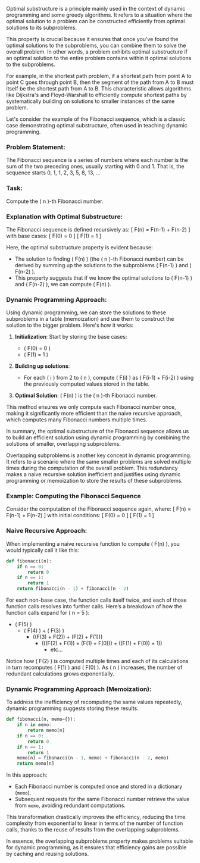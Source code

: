 Optimal substructure is a principle mainly used in the context of dynamic programming and some greedy algorithms. It refers to a situation where the optimal solution to a problem can be constructed efficiently from optimal solutions to its subproblems.

This property is crucial because it ensures that once you've found the optimal solutions to the subproblems, you can combine them to solve the overall problem. In other words, a problem exhibits optimal substructure if an optimal solution to the entire problem contains within it optimal solutions to the subproblems.

For example, in the shortest path problem, if a shortest path from point A to point C goes through point B, then the segment of the path from A to B must itself be the shortest path from A to B. This characteristic allows algorithms like Dijkstra's and Floyd-Warshall to efficiently compute shortest paths by systematically building on solutions to smaller instances of the same problem.

Let's consider the example of the Fibonacci sequence, which is a classic case demonstrating optimal substructure, often used in teaching dynamic programming.

### Problem Statement:
The Fibonacci sequence is a series of numbers where each number is the sum of the two preceding ones, usually starting with 0 and 1. That is, the sequence starts 0, 1, 1, 2, 3, 5, 8, 13, ...

### Task:
Compute the \( n \)-th Fibonacci number.

### Explanation with Optimal Substructure:
The Fibonacci sequence is defined recursively as:
\[ F(n) = F(n-1) + F(n-2) \]
with base cases:
\[ F(0) = 0 \]
\[ F(1) = 1 \]

Here, the optimal substructure property is evident because:
- The solution to finding \( F(n) \) (the \( n \)-th Fibonacci number) can be derived by summing up the solutions to the subproblems \( F(n-1) \) and \( F(n-2) \).
- This property suggests that if we know the optimal solutions to \( F(n-1) \) and \( F(n-2) \), we can compute \( F(n) \).

### Dynamic Programming Approach:
Using dynamic programming, we can store the solutions to these subproblems in a table (memoization) and use them to construct the solution to the bigger problem. Here's how it works:

1. **Initialization**: Start by storing the base cases:
   - \( F(0) = 0 \)
   - \( F(1) = 1 \)

2. **Building up solutions**:
   - For each \( i \) from 2 to \( n \), compute \( F(i) \) as \( F(i-1) + F(i-2) \) using the previously computed values stored in the table.

3. **Optimal Solution**: \( F(n) \) is the \( n \)-th Fibonacci number.

This method ensures we only compute each Fibonacci number once, making it significantly more efficient than the naive recursive approach, which computes many Fibonacci numbers multiple times.

In summary, the optimal substructure of the Fibonacci sequence allows us to build an efficient solution using dynamic programming by combining the solutions of smaller, overlapping subproblems.

Overlapping subproblems is another key concept in dynamic programming. It refers to a scenario where the same smaller problems are solved multiple times during the computation of the overall problem. This redundancy makes a naive recursive solution inefficient and justifies using dynamic programming or memoization to store the results of these subproblems.

### Example: Computing the Fibonacci Sequence

Consider the computation of the Fibonacci sequence again, where:
\[ F(n) = F(n-1) + F(n-2) \]
with initial conditions:
\[ F(0) = 0 \]
\[ F(1) = 1 \]

### Naive Recursive Approach:
When implementing a naive recursive function to compute \( F(n) \), you would typically call it like this:

```python
def fibonacci(n):
    if n == 0:
        return 0
    if n == 1:
        return 1
    return fibonacci(n - 1) + fibonacci(n - 2)
```

For each non-base case, the function calls itself twice, and each of those function calls resolves into further calls. Here’s a breakdown of how the function calls expand for \( n = 5 \):

- \( F(5) \)
  - \( F(4) \) + \( F(3) \)
    - \((F(3) + F(2)) + (F(2) + F(1))\)
      - \(((F(2) + F(1)) + (F(1) + F(0))) + ((F(1) + F(0)) + 1)\)
        - etc...

Notice how \( F(2) \) is computed multiple times and each of its calculations in turn recomputes \( F(1) \) and \( F(0) \). As \( n \) increases, the number of redundant calculations grows exponentially.

### Dynamic Programming Approach (Memoization):
To address the inefficiency of recomputing the same values repeatedly, dynamic programming suggests storing these results:

```python
def fibonacci(n, memo={}):
    if n in memo:
        return memo[n]
    if n == 0:
        return 0
    if n == 1:
        return 1
    memo[n] = fibonacci(n - 1, memo) + fibonacci(n - 2, memo)
    return memo[n]
```

In this approach:
- Each Fibonacci number is computed once and stored in a dictionary (`memo`).
- Subsequent requests for the same Fibonacci number retrieve the value from `memo`, avoiding redundant computations.

This transformation drastically improves the efficiency, reducing the time complexity from exponential to linear in terms of the number of function calls, thanks to the reuse of results from the overlapping subproblems.

In essence, the overlapping subproblems property makes problems suitable for dynamic programming, as it ensures that efficiency gains are possible by caching and reusing solutions.

